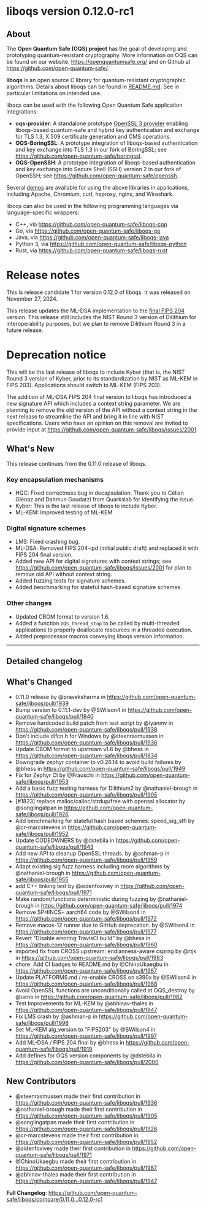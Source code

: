 liboqs version 0.12.0-rc1
=========================

About
-----

The **Open Quantum Safe (OQS) project** has the goal of developing and prototyping quantum-resistant cryptography.  More information on OQS can be found on our website: https://openquantumsafe.org/ and on Github at https://github.com/open-quantum-safe/.  

**liboqs** is an open source C library for quantum-resistant cryptographic algorithms.  Details about liboqs can be found in [README.md](https://github.com/open-quantum-safe/liboqs/blob/main/README.md).  See in particular limitations on intended use.

liboqs can be used with the following Open Quantum Safe application integrations:

- **oqs-provider**: A standalone prototype [OpenSSL 3 provider](https://www.openssl.org/docs/manmaster/man7/provider.html) enabling liboqs-based quantum-safe and hybrid key authentication and exchange for TLS 1.3, X.509 certificate generation and CMS operations.
- **OQS-BoringSSL**: A prototype integration of liboqs-based authentication and key exchange into TLS 1.3 in our fork of BoringSSL; see https://github.com/open-quantum-safe/boringssl.
- **OQS-OpenSSH**: A prototype integration of liboqs-based authentication and key exchange into Secure Shell (SSH) version 2 in our fork of OpenSSH; see https://github.com/open-quantum-safe/openssh.

Several [demos](https://github.com/open-quantum-safe/oqs-demos) are available for using the above libraries in applications, including Apache, Chromium, curl, haproxy, nginx, and Wireshark.

liboqs can also be used in the following programming languages via language-specific wrappers:

- C++, via https://github.com/open-quantum-safe/liboqs-cpp
- Go, via https://github.com/open-quantum-safe/liboqs-go
- Java, via https://github.com/open-quantum-safe/liboqs-java
- Python 3, via https://github.com/open-quantum-safe/liboqs-python
- Rust, via https://github.com/open-quantum-safe/liboqs-rust

Release notes
=============

This is release candidate 1 for version 0.12.0 of liboqs. It was released on November 27, 2024.

This release updates the ML-DSA implementation to the [final FIPS 204](https://csrc.nist.gov/pubs/fips/204/final) version. This release still includes the NIST Round 3 version of Dilithium for interoperability purposes, but we plan to remove Dilithium Round 3 in a future release.

Deprecation notice
==================

This will be the last release of liboqs to include Kyber (that is, the NIST Round 3 version of Kyber, prior to its standardization by NIST as ML-KEM in FIPS 203). Applications should switch to ML-KEM (FIPS 203).

The addition of ML-DSA FIPS 204 final version to liboqs has introduced a new signature API which includes a context string parameter. We are planning to remove the old version of the API without a context string in the next release to streamline the API and bring it in line with NIST specifications. Users who have an opinion on this removal are invited to provide input at https://github.com/open-quantum-safe/liboqs/issues/2001.

What's New
----------

This release continues from the 0.11.0 release of liboqs.

### Key encapsulation mechanisms

- HQC: Fixed correctness bug in decapsulation. Thank you to Célian Glénaz and Dahmun Goudarzi from Quarkslab for identifying the issue.
- Kyber: This is the last release of liboqs to include Kyber.
- ML-KEM: Improved testing of ML-KEM.

### Digital signature schemes

- LMS: Fixed crashing bug.
- ML-DSA: Removed FIPS 204-ipd (initial public draft) and replaced it with FIPS 204 final version.
- Added new API for digital signatures with context strings; see https://github.com/open-quantum-safe/liboqs/issues/2001 for plan to remove old API without context string.
- Added fuzzing tests for signature schemes.
- Added benchmarking for stateful hash-based signature schemes.

### Other changes

- Updated CBOM format to version 1.6.
- Added a function `OQS_thread_stop` to be called by multi-threaded applications to properly deallocate resources in a threaded execution.
- Added preprocessor macros conveying liboqs version information.

---

Detailed changelog
------------------

## What's Changed

* 0.11.0 release by @praveksharma in https://github.com/open-quantum-safe/liboqs/pull/1939
* Bump version to 0.11.1-dev by @SWilson4 in https://github.com/open-quantum-safe/liboqs/pull/1940
* Remove hardcoded build patch from test script by @iyanmv in https://github.com/open-quantum-safe/liboqs/pull/1938
* Don't include dlfcn.h for Windows by @steenrasmussen in https://github.com/open-quantum-safe/liboqs/pull/1936
* Update CBOM format to upstream v1.6 by @bhess in https://github.com/open-quantum-safe/liboqs/pull/1834
* Downgrade zephyr container to v0.26.14 to avoid build failures by @bhess in https://github.com/open-quantum-safe/liboqs/pull/1949
* Fix for Zephyr CI by @Frauschi in https://github.com/open-quantum-safe/liboqs/pull/1953
* Add a basic fuzz testing harness for Dilithium2 by @nathaniel-brough in https://github.com/open-quantum-safe/liboqs/pull/1905
* [#1823] replace malloc/calloc/strdup/free with openssl allocator by @songlingatpan in https://github.com/open-quantum-safe/liboqs/pull/1926
* Add benchmarking for stateful hash based schemes: speed_sig_stfl by @cr-marcstevens in https://github.com/open-quantum-safe/liboqs/pull/1952
* Update CODEOWNERS by @dstebila in https://github.com/open-quantum-safe/liboqs/pull/1943
* Add new API to cleanup OpenSSL threads. by @ashman-p in https://github.com/open-quantum-safe/liboqs/pull/1959
* Adapt existing sig fuzz harness including more algorithms by @nathaniel-brough in https://github.com/open-quantum-safe/liboqs/pull/1955
* add C++ linking test by @aidenfoxivey in https://github.com/open-quantum-safe/liboqs/pull/1971
* Make random/functions deterministic during fuzzing by @nathaniel-brough in https://github.com/open-quantum-safe/liboqs/pull/1974
* Remove SPHINCS+ aarch64 code by @SWilson4 in https://github.com/open-quantum-safe/liboqs/pull/1972
* Remove macos-12 runner due to GitHub deprecation. by @SWilson4 in https://github.com/open-quantum-safe/liboqs/pull/1977
* Revert "Disable erroring TravisCI build" by @bhess in https://github.com/open-quantum-safe/liboqs/pull/1960
* imported fix from CROSS upstream: endianness-aware csprng by @rtjk in https://github.com/open-quantum-safe/liboqs/pull/1983
* chore: Add CI badges to README.md by @ChinoUkaegbu in https://github.com/open-quantum-safe/liboqs/pull/1987
* Update PLATFORMS.md / re-enable CROSS on s390x by @SWilson4 in https://github.com/open-quantum-safe/liboqs/pull/1988
* Avoid OpenSSL functions are unconditionally called at OQS_destroy by @ueno in https://github.com/open-quantum-safe/liboqs/pull/1982
* Test Improvements for ML-KEM by @abhinav-thales in https://github.com/open-quantum-safe/liboqs/pull/1947
* Fix LMS crash by @ashman-p in https://github.com/open-quantum-safe/liboqs/pull/1998
* Set ML-KEM alg_version to "FIPS203" by @SWilson4 in https://github.com/open-quantum-safe/liboqs/pull/1997
* Add ML-DSA / FIPS 204 final by @bhess in https://github.com/open-quantum-safe/liboqs/pull/1919
* Add defines for OQS version components by @dstebila in https://github.com/open-quantum-safe/liboqs/pull/2000

## New Contributors

* @steenrasmussen made their first contribution in https://github.com/open-quantum-safe/liboqs/pull/1936
* @nathaniel-brough made their first contribution in https://github.com/open-quantum-safe/liboqs/pull/1905
* @songlingatpan made their first contribution in https://github.com/open-quantum-safe/liboqs/pull/1926
* @cr-marcstevens made their first contribution in https://github.com/open-quantum-safe/liboqs/pull/1952
* @aidenfoxivey made their first contribution in https://github.com/open-quantum-safe/liboqs/pull/1971
* @ChinoUkaegbu made their first contribution in https://github.com/open-quantum-safe/liboqs/pull/1987
* @abhinav-thales made their first contribution in https://github.com/open-quantum-safe/liboqs/pull/1947

**Full Changelog**: https://github.com/open-quantum-safe/liboqs/compare/0.11.0...0.12.0-rc1
